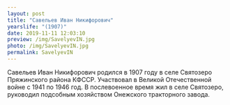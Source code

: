 ```yaml
---
layout: post
title: "Савельев Иван Никифорович"
yearslife: "(1907)"
date: 2019-11-11 12:03:10
preview: /img/SavelyevIN.jpg
photo: /img/SavelyevIN.jpg
permalink: SavelyevIN
---
```


Савельев Иван Никифорович родился в 1907 году в селе Святозеро Пряжинского района КФССР. Участвовал в Великой Отечественной войне с 1941 по 1946 год. В послевоенное время жил в селе Святозеро, руководил подсобным хозяйством Онежского тракторного завода.